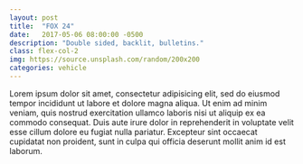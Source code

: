 ```yaml
---
layout: post
title:  "FOX 24"
date:   2017-05-06 08:00:00 -0500
description: "Double sided, backlit, bulletins."
class: flex-col-2
img: https://source.unsplash.com/random/200x200
categories: vehicle
---
```

Lorem ipsum dolor sit amet, consectetur adipisicing elit, sed do eiusmod tempor incididunt ut labore et dolore magna aliqua. Ut enim ad minim veniam, quis nostrud exercitation ullamco laboris nisi ut aliquip ex ea commodo consequat. Duis aute irure dolor in reprehenderit in voluptate velit esse cillum dolore eu fugiat nulla pariatur. Excepteur sint occaecat cupidatat non proident, sunt in culpa qui officia deserunt mollit anim id est laborum.
